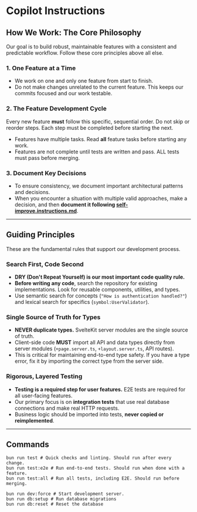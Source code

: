 # Copilot Instructions

## How We Work: The Core Philosophy

Our goal is to build robust, maintainable features with a consistent and predictable workflow. Follow these core principles above all else.

### 1. One Feature at a Time

- We work on one and only one feature from start to finish.
- Do not make changes unrelated to the current feature. This keeps our commits focused and our work testable.

### 2. The Feature Development Cycle

Every new feature **must** follow this specific, sequential order. Do not skip or reorder steps. Each step must be completed before starting the next.

- Features have multiple tasks. Read **all** feature tasks before starting any work.
- Features are not complete until tests are written and pass. ALL tests must pass before merging.

### 3. Document Key Decisions

- To ensure consistency, we document important architectural patterns and decisions.
- When you encounter a situation with multiple valid approaches, make a decision, and then **document it following [self-improve.instructions.md](./instructions/self-improve.instructions.md)**.

---

## Guiding Principles

These are the fundamental rules that support our development process.

### Search First, Code Second

- **DRY (Don't Repeat Yourself) is our most important code quality rule.**
- **Before writing any code**, search the repository for existing implementations. Look for reusable components, utilities, and types.
- Use semantic search for concepts (`"How is authentication handled?"`) and lexical search for specifics (`symbol:UserValidator`).

### Single Source of Truth for Types

- **NEVER duplicate types.** SvelteKit server modules are the single source of truth.
- Client-side code **MUST** import all API and data types directly from server modules (`+page.server.ts`, `+layout.server.ts`, API routes).
- This is critical for maintaining end-to-end type safety. If you have a type error, fix it by importing the correct type from the server side.

### Rigorous, Layered Testing

- **Testing is a required step for user features.** E2E tests are required for all user-facing features.
- Our primary focus is on **integration tests** that use real database connections and make real HTTP requests.
- Business logic should be imported into tests, **never copied or reimplemented**.

---

## Commands

```
bun run test # Quick checks and linting. Should run after every change.
bun run test:e2e # Run end-to-end tests. Should run when done with a feature.
bun run test:all # Run all tests, including E2E. Should run before merging.

bun run dev:force # Start development server.
bun run db:setup # Run database migrations
bun run db:reset # Reset the database
```
